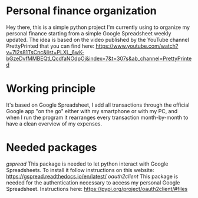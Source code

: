 # Personal finance organization
Hey there, this is a simple python project I'm currently using to organize my personal finance starting from a simple Google Spreadsheet weekly updated. The idea is based on the video published by the YouTube channel PrettyPrinted that you can find here: https://www.youtube.com/watch?v=7I2s81TsCnc&list=PLXL_6wK-bGzeDvfMMBEQtLQcdfaNOdpOj&index=7&t=307s&ab_channel=PrettyPrinted

# Working principle

It's based on Google Spreadsheet, I add all transactions through the official Google app "on the go" either with my smartphone or with my PC, and when I run the program it rearranges every transaction month-by-month to have a clean overview of my expenses.

# Needed packages
*gspread*
This package is needed to let python interact with Google Spreadsheets. To install it follow instructions on this website: https://gspread.readthedocs.io/en/latest/
*oauth2client*
This package is needed for the authentication necessary to access my personal Google Spreadsheet. Instructions here: https://pypi.org/project/oauth2client/#files
